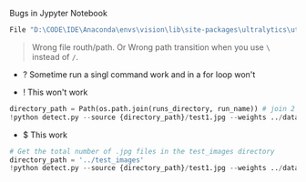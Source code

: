 Bugs in Jypyter Notebook
```sh
File "D:\CODE\IDE\Anaconda\envs\vision\lib\site-packages\ultralytics\utils\patches.py", line 86, in torch_load return _torch_load(*args, **kwargs) File "D:\CODE\IDE\Anaconda\envs\vision\lib\site-packages\torch\serialization.py", line 1097, in load return _load( File "D:\CODE\IDE\Anaconda\envs\vision\lib\site-packages\torch\serialization.py", line 1525, in _load result = unpickler.load() File "D:\CODE\IDE\Anaconda\envs\vision\lib\pathlib.py", line 962, in __new__ raise NotImplementedError("cannot instantiate %r on your system" NotImplementedError: cannot instantiate 'PosixPath' on your system
```
> Wrong file routh/path. Or Wrong path transition when you use `\` instead of `/`.
+ ? Sometime run a singl command work and in a for loop won't

+ ! This won't work
```python
directory_path = Path(os.path.join(runs_directory, run_name)) # join 2 path variables
!python detect.py --source {directory_path}/test1.jpg --weights ../dataset-pcb-runs/best3.pt --conf 0.4  
```


+ $ This work
```python
# Get the total number of .jpg files in the test_images directory  
directory_path = '../test_images'  
!python detect.py --source {directory_path}/test1.jpg --weights ../dataset-pcb-runs/best3.pt --conf 0.4  
```